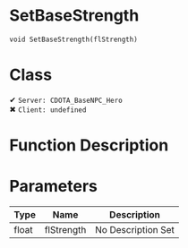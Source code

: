 # SetBaseStrength
```
void SetBaseStrength(flStrength)
```
# Class
✔ `Server: CDOTA_BaseNPC_Hero`  
✖ `Client: undefined`  

# Function Description

# Parameters
Type|Name|Description
--|--|--
float|flStrength|No Description Set
